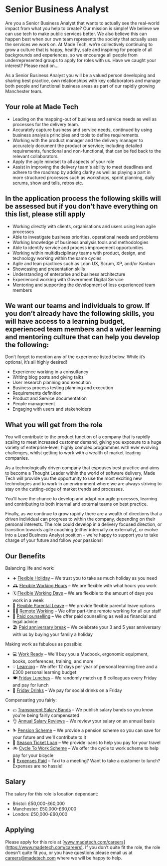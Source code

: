 # Senior Business Analyst

Are you a Senior Business Analyst that wants to actually see the real-world impact from what you help to create? Our mission is simple! We believe we can use tech to make public services better. We also believe this can happen best when our own team represents the society that actually uses the services we work on. At Made Tech, we’re collectively continuing to grow a culture that is happy, healthy, safe and inspiring for people of all backgrounds and experiences, so we encourage all people from underrepresented groups to apply for roles with us. Have we caught your interest? Please read on…
 
As a Senior Business Analyst you will be a valued person developing and sharing best practice, own relationships with key collaborators and manage both people and functional business areas as part of our rapidly growing Manchester team.

## Your role at Made Tech

- Leading on the mapping-out of business and service needs as well as processes for the delivery team.
- Accurately capture business and service needs, continued by using business analysis principles and tools to define requirements.
- Working with the product manager and the delivery manager to accurately document the product or service; including detailed requirements, functional and non-functional, that can be fed back to the relevant collaborators.
- Apply the agile mindset to all aspects of your role
- Assist in improving the delivery team's ability to meet deadlines and adhere to the roadmap by adding clarity as well as playing a part in more structured processes such as workshops, sprint planning, daily scrums, show and tells, retros etc. 

## In the application process the following skills will be assessed but if you don’t have everything on this list, please still apply

- Working directly with clients, organisations and users using lean agile processes
- Able to investigate business priorities, operational needs and problems
- Working knowledge of business analysis tools and methodologies
- Able to identify service and process improvement opportunities
- Working within multidisciplinary teams with product, design, and technology working within the same cycles
- Agile and lean practices such as Lean UX, Scrum, XP, and/or Kanban
- Showcasing and presentation skills
- Understanding of enterprise and business architecture
- Experienced working with Government Digital Service
- Mentoring and supporting the development of less experienced team members

## We want our teams and individuals to grow. If you don’t already have the following skills, you will have access to a learning budget, experienced team members and a wider learning and mentoring culture that can help you develop the following:

Don’t forget to mention any of the experience listed below. While it’s optional, it’s all highly desired!

- Experience working in a consultancy
- Writing blog posts and giving talks
- User research planning and execution
- Business process testing planning and execution
- Requirements definition
- Product and Service documentation
- People management
- Engaging with users and stakeholders

## What you will get from the role

You will contribute to the product function of a company that is rapidly scaling to meet increased customer demand, giving you exposure to a huge variety of enterprise-level, highly complex programmes with ever evolving challenges, whilst getting to work with a wealth of market-leading companies.

As a technologically driven company that espouses best practice and aims to become a Thought Leader within the world of software delivery, Made Tech will provide you the opportunity to use the most exciting new technologies and to work in an environment where we are always striving to stay on the cutting-edge of market trends and processes.

You'll have the chance to develop and adapt our agile processes, learning and contributing to both internal and external teams on best practice.

Finally, as we continue to grow rapidly there are a wealth of directions that a driven individual can progress to within the company, depending on their personal interests. The role could develop in a delivery focused direction, or transition towards agile coaching (either internally or externally), or evolve into a Lead Business Analyst position – we're happy to support you to take charge of your future and follow your passions!

## Our Benefits

Balancing life and work:

* ✈️ [Flexible Holiday](../benefits/flexible_holiday.md) – We trust you to take as much holiday as you need
* 🕰️ [Flexible Working Hours](../benefits/working_hours.md) – We are flexible with what hours you work
* 🗓️ [Flexible Working Days](../benefits/flexible_working.md) – We are flexible to the amount of days you work in a week
* 👶 [Flexible Parental Leave](../guides/welfare/parental_leave.md) – We provide flexible parental leave options
* 👩‍💻 [Remote Working](../benefits/remote_working.md) – We offer part-time remote working for all our staff
* 🤗 [Paid counselling](../guides/welfare/paid_counselling.md) – We offer paid counselling as well as financial and legal advice
* 🏖️ [Paid anniversary break](../benefits/paid_anniversary_break.md) – We celebrate your 3 and 5 year anniversary with us by buying your family a holiday

Making work as fabulous as possible:

* 💻 [Work Ready](../benefits/work_ready.md) – We'll buy you a Macbook, ergonomic equipment, books, conferences, training, and more
* 💡 [Learning](../guides/learning/README.md) – We offer 12 days per year of personal learning time and a £300 personal learning budget
* 🍽️ [Friday Lunches](../benefits/friday_lunch.md) – We randomly match up 8 colleagues every Friday and pay for lunch
* 🍻 [Friday Drinks](../benefits/friday_drinks.md) – We pay for social drinks on a Friday

Compensating you fairly:

* 💷 [Transparent Salary Bands](../roles/README.md) – We publish salary bands so you know you're being fairly compensated
* 👌 [Annual Salary Reviews](../guides/compensation/salary_reviews.md) – We review your salary on an annual basis
* ⛷️ [Pension Scheme](../benefits/pension_scheme.md) – We provide a pension scheme so you can save for your future and we'll contribute to it
* 🚄 [Season Ticket Loan](../benefits/season_ticket_loan.md) – We provide loans to help you pay for your travel
* 🚲 [Cycle To Work Scheme](../benefits/cycle_to_work_scheme.md) – We offer the cycle to work scheme to help pay for your bicycle
* 🚕 [Expenses Paid](../guides/compensation/expenses.md) – Taxi to a meeting? Want to take a customer to lunch? Expenses are no hassle!

## Salary

The salary for this role is location dependant:

- Bristol: £50,000-£60,000
- Manchester: £50,000-£60,000
- London: £50,000-£60,000

## Applying

Please apply for this role at [www.madetech.com/careers](https://www.madetech.com/careers). If you don't quite fit the role, the role doesn't quite fit you, or you have questions please email us at [careers@madetech.com](mailto:careers@madetech.com) where we will be happy to help.

